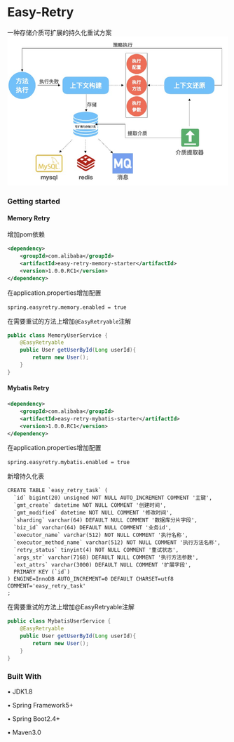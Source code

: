 # Easy-Retry
一种存储介质可扩展的持久化重试方案
![img](img/readme/arch.jpg)

### Getting started
#### Memory Retry
增加pom依赖

```xml
<dependency>
    <groupId>com.alibaba</groupId>
    <artifactId>easy-retry-memory-starter</artifactId>
    <version>1.0.0.RC1</version>
</dependency>
```


在application.properties增加配置

`spring.easyretry.memory.enabled = true`

在需要重试的方法上增加`@EasyRetryable`注解

```java
public class MemoryUserService {
    @EasyRetryable
    public User getUserById(Long userId){
        return new User();
    }
}
```

#### Mybatis Retry

```xml
<dependency>
    <groupId>com.alibaba</groupId>
    <artifactId>easy-retry-mybatis-starter</artifactId>
    <version>1.0.0.RC1</version>
</dependency>
```


在application.properties增加配置

`spring.easyretry.mybatis.enabled = true`

新增持久化表
```
CREATE TABLE `easy_retry_task` (
  `id` bigint(20) unsigned NOT NULL AUTO_INCREMENT COMMENT '主键',
  `gmt_create` datetime NOT NULL COMMENT '创建时间',
  `gmt_modified` datetime NOT NULL COMMENT '修改时间',
  `sharding` varchar(64) DEFAULT NULL COMMENT '数据库分片字段',
  `biz_id` varchar(64) DEFAULT NULL COMMENT '业务id',
  `executor_name` varchar(512) NOT NULL COMMENT '执行名称',
  `executor_method_name` varchar(512) NOT NULL COMMENT '执行方法名称',
  `retry_status` tinyint(4) NOT NULL COMMENT '重试状态',
  `args_str` varchar(7168) DEFAULT NULL COMMENT '执行方法参数',
  `ext_attrs` varchar(3000) DEFAULT NULL COMMENT '扩展字段',
  PRIMARY KEY (`id`)
) ENGINE=InnoDB AUTO_INCREMENT=0 DEFAULT CHARSET=utf8 COMMENT='easy_retry_task'
;
```


在需要重试的方法上增加@EasyRetryable注解

```java
public class MybatisUserService {
    @EasyRetryable
    public User getUserById(Long userId){
        return new User();
    }
}
```


###  Built With

• JDK1.8

• Spring Framework5+

• Spring Boot2.4+

• Maven3.0
